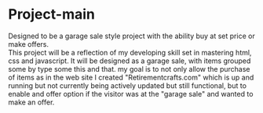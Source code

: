# Project-main
Designed to be a garage sale style project with the ability buy at set price or make offers.  
This project will be a reflection of my developing skill set in mastering html, css and javascript.  It will be designed as a garage sale, with items 
grouped some by type some this and that.  my goal is to not only allow the purchase of items as in the web site I created "Retirementcrafts.com" which
is up and running but not currently being actively updated but still functional, but to enable and offer option if the visitor was at the "garage sale" and wanted to make an offer.
